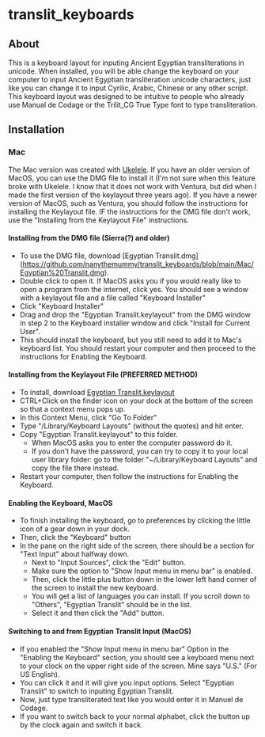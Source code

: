 # translit_keyboards
## About 
This is a keyboard layout for inputing Ancient Egyptian transliterations in unicode.
When installed, you will be able change the keyboard on your computer to input Ancient Egyptian transliteration unicode characters, just like you can change it to input Cyrilic, Arabic, Chinese or any other script.  This keyboard layout was designed to be intuitive to people who already use Manual de Codage or the Trilit_CG True Type font to type transliteration.

## Installation
### Mac
The Mac version was created with [Ukelele](https://software.sil.org/ukelele/). If you have an older version of MacOS, you can use the DMG file to install it (I'm not sure when this feature broke with Ukelele. I know that it does not work with Ventura, but did when I made the first version of the keylayout three years ago). If you have a newer version of MacOS, such as Ventura, you should follow the instructions for installing the Keylayout file. IF the instructions for the DMG file don't work, use the "Installing from the Keylayout File" instructions.
#### Installing from the DMG file (Sierra(?) and older)
* To use the DMG file, download  [Egyptian Translit.dmg] (https://github.com/nanythemummy/translit_keyboards/blob/main/Mac/Egyptian%20Translit.dmg).
* Double click to open it. If MacOS asks you if you would really like to open a program from the internet, click yes. You should see a window with a keylayout file and a file called "Keyboard Installer"
* Click "Keyboard Installer"
* Drag and drop the "Egyptian Translit.keylayout" from the DMG window in step 2 to the Keyboard installer window and click "Install for Current User".
* This should install the keyboard, but you still need to add it to Mac's keyboard list. You should restart your computer and then proceed to the instructions for Enabling the Keyboard.

#### Installing from the Keylayout File (PREFERRED METHOD)
* To install, download [Egyptian Translit.keylayout](https://github.com/nanythemummy/translit_keyboards/blob/main/Mac/Egyptian%20Translit.keylayout)
* CTRL+Click on the finder icon on your dock at the bottom of the screen so that a context menu pops up.
* In this Context Menu, click "Go To Folder"
* Type "/Library/Keyboard Layouts" (without the quotes) and hit enter.
* Copy "Egyptian Translit.keylayout" to this folder.
  * When MacOS asks you to enter the computer password do it.
  * If you don't have the password, you can try to copy it to your local user library folder: go to the folder "~/Library/Keyboard Layouts" and copy the file there instead. 
*  Restart your computer, then follow the instructions for Enabling the Keyboard.

#### Enabling the Keyboard, MacOS
* To finish installing the keyboard, go to preferences by clicking the little icon of a gear down in your dock.
* Then, click the "Keyboard" button
* In the pane on the right side of the screen, there should be a section  for "Text Input" about halfway down.
    * Next to "Input Sources", click the "Edit" button.
    * Make sure the option to "Show Input menu in menu bar" is enabled.
    * Then, click the little plus button down in the lower left hand corner of the screen to install the new keyboard.
    * You will get a list of languages you can install. If you scroll down to "Others", "Egyptian Translit" should be in the list.
    * Select it and then click the "Add" button.

#### Switching to and from Egyptian Translit Input (MacOS)
* If you enabled the "Show Input menu in menu bar" Option in the "Enabling the Keyboard" section, you should see a keyboard menu next to your clock on the upper right side of the screen. Mine says "U.S." (For US English).
* You can click it and it will give you input options. Select "Egyptian Translit" to switch to inputing Egyptian Translit.
* Now, just type transliterated text like you would enter it in Manuel de Codage.
* If you want to switch back to your normal alphabet, click the button up by the clock again and switch it back.






